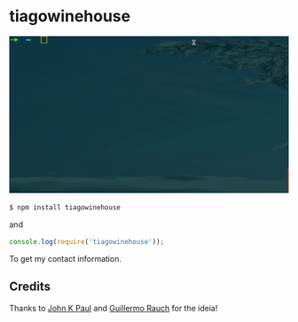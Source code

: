 # tiagowinehouse

![](tiagowinehouse.gif)

```bash
$ npm install tiagowinehouse
```

and

```js
console.log(require('tiagowinehouse'));
```

To get my contact information.

## Credits

Thanks to [John K Paul](https://github.com/johnkpaul/johnkpaul) and
[Guillermo Rauch](https://github.com/rauchg/rauchg) for the ideia!

